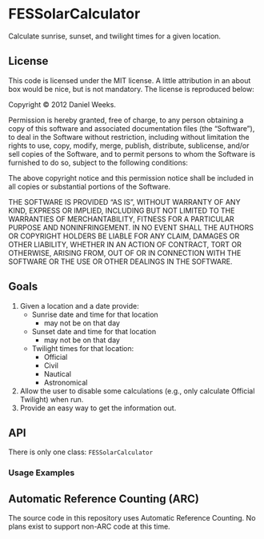 # FESSolarCalculator

Calculate sunrise, sunset, and twilight times for a given location.

## License

This code is licensed under the MIT license. A little attribution in an about box would be nice, but is not mandatory. The license is reproduced below:

Copyright © 2012 Daniel Weeks.

Permission is hereby granted, free of charge, to any person obtaining a copy
of this software and associated documentation files (the “Software”), to deal
in the Software without restriction, including without limitation the rights
to use, copy, modify, merge, publish, distribute, sublicense, and/or sell
copies of the Software, and to permit persons to whom the Software is
furnished to do so, subject to the following conditions:

The above copyright notice and this permission notice shall be included in
all copies or substantial portions of the Software.

THE SOFTWARE IS PROVIDED “AS IS”, WITHOUT WARRANTY OF ANY KIND, EXPRESS OR
IMPLIED, INCLUDING BUT NOT LIMITED TO THE WARRANTIES OF MERCHANTABILITY,
FITNESS FOR A PARTICULAR PURPOSE AND NONINFRINGEMENT. IN NO EVENT SHALL THE
AUTHORS OR COPYRIGHT HOLDERS BE LIABLE FOR ANY CLAIM, DAMAGES OR OTHER
LIABILITY, WHETHER IN AN ACTION OF CONTRACT, TORT OR OTHERWISE, ARISING FROM,
OUT OF OR IN CONNECTION WITH THE SOFTWARE OR THE USE OR OTHER DEALINGS IN
THE SOFTWARE.

## Goals

1. Given a location and a date provide:
    * Sunrise date and time for that location
        * may not be on that day
    * Sunset date and time for that location
        * may not be on that day
    * Twilight times for that location:
        * Official
        * Civil
        * Nautical
        * Astronomical
2. Allow the user to disable some calculations (e.g., only calculate Official Twilight) when run.
3. Provide an easy way to get the information out.

## API

There is only one class: `FESSolarCalculator`

### Usage Examples



## Automatic Reference Counting (ARC)

The source code in this repository uses Automatic Reference Counting. No plans exist to support non-ARC code at this time.

